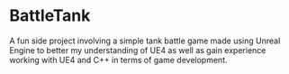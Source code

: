 # BattleTank

A fun side project involving a simple tank battle game made using Unreal Engine to better my understanding of UE4 as well as gain experience working with UE4 and C++ in terms of game development.
